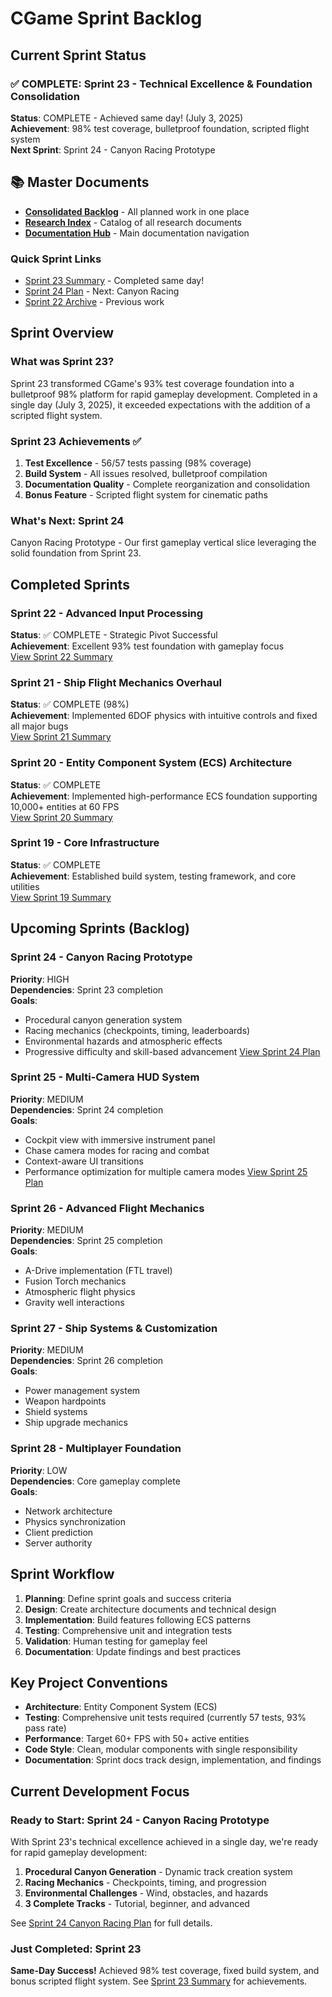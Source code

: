 # CGame Sprint Backlog

## Current Sprint Status

### ✅ COMPLETE: Sprint 23 - Technical Excellence & Foundation Consolidation
**Status**: COMPLETE - Achieved same day! (July 3, 2025)  
**Achievement**: 98% test coverage, bulletproof foundation, scripted flight system  
**Next Sprint**: Sprint 24 - Canyon Racing Prototype

## 📚 Master Documents
- **[Consolidated Backlog](../CONSOLIDATED_BACKLOG.md)** - All planned work in one place
- **[Research Index](../RESEARCH_INDEX.md)** - Catalog of all research documents
- **[Documentation Hub](../README.md)** - Main documentation navigation

### Quick Sprint Links
- [Sprint 23 Summary](../active/sprint_23/CURRENT_SPRINT_STATUS.md) - Completed same day!
- [Sprint 24 Plan](backlog/SPRINT_24_CANYON_RACING.md) - Next: Canyon Racing
- [Sprint 22 Archive](completed/sprint_22/SPRINT_22_COMPLETE.md) - Previous work

## Sprint Overview

### What was Sprint 23?
Sprint 23 transformed CGame's 93% test coverage foundation into a bulletproof 98% platform for rapid gameplay development. Completed in a single day (July 3, 2025), it exceeded expectations with the addition of a scripted flight system.

### Sprint 23 Achievements ✅
1. **Test Excellence** - 56/57 tests passing (98% coverage)
2. **Build System** - All issues resolved, bulletproof compilation
3. **Documentation Quality** - Complete reorganization and consolidation
4. **Bonus Feature** - Scripted flight system for cinematic paths

### What's Next: Sprint 24
Canyon Racing Prototype - Our first gameplay vertical slice leveraging the solid foundation from Sprint 23.

## Completed Sprints

### Sprint 22 - Advanced Input Processing
**Status**: ✅ COMPLETE - Strategic Pivot Successful  
**Achievement**: Excellent 93% test foundation with gameplay focus  
[View Sprint 22 Summary](completed/sprint_22/SPRINT_22_COMPLETE.md)

### Sprint 21 - Ship Flight Mechanics Overhaul
**Status**: ✅ COMPLETE (98%)  
**Achievement**: Implemented 6DOF physics with intuitive controls and fixed all major bugs  
[View Sprint 21 Summary](completed/sprint_21/SPRINT_21_COMPLETION_SUMMARY.md)

### Sprint 20 - Entity Component System (ECS) Architecture
**Status**: ✅ COMPLETE  
**Achievement**: Implemented high-performance ECS foundation supporting 10,000+ entities at 60 FPS  
[View Sprint 20 Summary](completed/SPRINT_20_COMPLETE.md)

### Sprint 19 - Core Infrastructure
**Status**: ✅ COMPLETE  
**Achievement**: Established build system, testing framework, and core utilities  
[View Sprint 19 Summary](completed/SPRINT_19_COMPLETE.md)

## Upcoming Sprints (Backlog)

### Sprint 24 - Canyon Racing Prototype
**Priority**: HIGH  
**Dependencies**: Sprint 23 completion  
**Goals**: 
- Procedural canyon generation system
- Racing mechanics (checkpoints, timing, leaderboards)
- Environmental hazards and atmospheric effects
- Progressive difficulty and skill-based advancement
[View Sprint 24 Plan](backlog/SPRINT_24_CANYON_RACING.md)

### Sprint 25 - Multi-Camera HUD System  
**Priority**: MEDIUM  
**Dependencies**: Sprint 24 completion  
**Goals**:
- Cockpit view with immersive instrument panel
- Chase camera modes for racing and combat
- Context-aware UI transitions
- Performance optimization for multiple camera modes
[View Sprint 25 Plan](backlog/SPRINT_25_MULTI_CAMERA_HUD_SYSTEM.md)

### Sprint 26 - Advanced Flight Mechanics
**Priority**: MEDIUM  
**Dependencies**: Sprint 25 completion  
**Goals**:
- A-Drive implementation (FTL travel)
- Fusion Torch mechanics
- Atmospheric flight physics
- Gravity well interactions

### Sprint 27 - Ship Systems & Customization
**Priority**: MEDIUM  
**Dependencies**: Sprint 26 completion  
**Goals**:
- Power management system
- Weapon hardpoints
- Shield systems
- Ship upgrade mechanics

### Sprint 28 - Multiplayer Foundation
**Priority**: LOW  
**Dependencies**: Core gameplay complete  
**Goals**:
- Network architecture
- Physics synchronization
- Client prediction
- Server authority

## Sprint Workflow

1. **Planning**: Define sprint goals and success criteria
2. **Design**: Create architecture documents and technical design
3. **Implementation**: Build features following ECS patterns
4. **Testing**: Comprehensive unit and integration tests
5. **Validation**: Human testing for gameplay feel
6. **Documentation**: Update findings and best practices

## Key Project Conventions

- **Architecture**: Entity Component System (ECS)
- **Testing**: Comprehensive unit tests required (currently 57 tests, 93% pass rate)
- **Performance**: Target 60+ FPS with 50+ active entities
- **Code Style**: Clean, modular components with single responsibility
- **Documentation**: Sprint docs track design, implementation, and findings

## Current Development Focus

### Ready to Start: Sprint 24 - Canyon Racing Prototype
With Sprint 23's technical excellence achieved in a single day, we're ready for rapid gameplay development:

1. **Procedural Canyon Generation** - Dynamic track creation system
2. **Racing Mechanics** - Checkpoints, timing, and progression
3. **Environmental Challenges** - Wind, obstacles, and hazards
4. **3 Complete Tracks** - Tutorial, beginner, and advanced

See [Sprint 24 Canyon Racing Plan](backlog/SPRINT_24_CANYON_RACING.md) for full details.

### Just Completed: Sprint 23 
**Same-Day Success!** Achieved 98% test coverage, fixed build system, and bonus scripted flight system.
See [Sprint 23 Summary](../active/sprint_23/CURRENT_SPRINT_STATUS.md) for achievements.